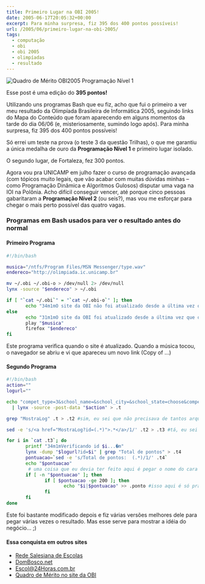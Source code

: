 ```yaml
---
title: Primeiro Lugar na OBI 2005!
date: 2005-06-17T20:05:32+00:00
excerpt: Para minha surpresa, fiz 395 dos 400 pontos possíveis!
url: /2005/06/primeiro-lugar-na-obi-2005/
tags:
  - computação
  - obi
  - obi 2005
  - olimpíadas
  - resultado
---
```


![Quadro de Mérito OBI2005 Programação Nível 1](https://farm1.staticflickr.com/15/20324573_9a04423e14.jpg)

Esse post é uma edição do **395 pontos!**

Utilizando uns programas Bash que eu fiz, acho que fui o primeiro a ver meu resultado da Olimpíada Brasileira de Informática 2005, seguindo links do Mapa do Conteúdo que foram aparecendo em alguns momentos da tarde do dia 06/06 (e, misteriosamente, sumindo logo após). Para minha surpresa, fiz 395 dos 400 pontos possíveis!

Só errei um teste na prova (o teste 3 da questão Trilhas), o que me garantiu a única medalha de ouro da **Programação Nível 1** e primeiro lugar isolado.

O segundo lugar, de Fortaleza, fez 300 pontos.

Agora vou pra UNICAMP em julho fazer o curso de programação avançada (com tópicos muito legais, que vão acabar com muitas dúvidas minhas – como Programação Dinâmica e Algoritmos Gulosos) disputar uma vaga na IOI na Polônia. Acho difícil conseguir vencer, até porque cinco pessoas gabaritaram a **Programação Nível 2** (ou seis?), mas vou me esforçar para chegar o mais perto possível das quatro vagas.

### Programas em Bash usados para ver o resultado antes do normal

#### Primeiro Programa

```bash
#!/bin/bash

musica="/ntfs/Program Files/MSN Messenger/type.wav"
endereco="http://olimpiada.ic.unicamp.br"

mv ~/.obi ~/.obi-o > /dev/null 2> /dev/null
lynx -source "$endereco" > ~/.obi

if [ "`cat ~/.obi`" = "`cat ~/.obi-o`" ]; then
       echo "34m1mO site da OBI não foi atualizado desde a última vez que o programa foi executado.�m"
else
       echo "31m1mO site da OBI foi atualizado desde a última vez que o programa foi executado!�m"
       play "$musica"
       firefox "$endereco"
fi
```

Este programa verifica quando o site é atualizado. Quando a música tocou, o navegador se abriu e vi que apareceu um novo link (Copy of …)

#### Segundo Programa

```bash
#!/bin/bash
action=""
logurl=""

echo "compet_type=3&school_name=&school_city=&school_state=choose&compet_name=&order=compet_id&batch_size=10000&show=Consulta" \
  | lynx -source -post-data "$action" > .t

grep "MostraLog" .t > .t2 #sim, eu sei que não precisava de tantos arquivos

sed -e 's/<a href="MostraLog?id=(.*)">.*</a>/1/' .t2 > .t3 #tá, eu sei que eu devia ter usado [0-9]+ mas não é necessário

for i in `cat .t3`; do
       printf "34m1mVerificando id $i...�m"
       lynx -dump "$logurl?id=$i" | grep "Total de pontos" > .t4
       pontuacao=`sed -e 's/Total de pontos:  (.*)/1/' .t4`
       echo "$pontuacao"
        # uma coisa que eu devia ter feito aqui é pegar o nome do cara (.t2 | grep $i | sed...)
       if [ -n "$pontuacao" ]; then
              if [ $pontuacao -ge 200 ]; then
                     echo "$i|$pontuacao" >> .ponto #isso aqui é só pra eu ver quem é certinho
              fi
       fi
done
```

Este foi bastante modificado depois e fiz várias versões melhores dele para pegar várias vezes o resultado. Mas esse serve para mostrar a idéia do negócio… ;)

#### Essa conquista em outros sites

- [Rede Salesiana de Escolas][2]
- [DomBosco.net][3]
- [Escol@24Horas.com.br][4]
- [Quadro de Mérito no site da OBI][5]

[2]: http://www.portalsalesianas.com.br/noticiasinst/noticias_fma292.asp
[3]: http://www.dombosco.net/index.asp?SECAO=4&SUBSECAO=16&EDITORIA=379
[4]: http://www4.escola24h.com.br/cf/patio/aco-popup.cfm?ac_codigo=43012&status=55505F5F46
[5]: http://olimpiada.ic.unicamp.br/res_prelim/programacao/FormConsultaClassifProg

